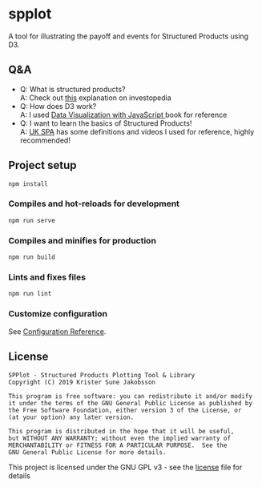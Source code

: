 # spplot
A tool for illustrating the payoff and events for Structured Products using D3.

## Q&A
- Q: What is structured products?<br>
  A: Check out [this](https://www.investopedia.com/articles/optioninvestor/07/structured_products.asp) explanation on investopedia
- Q: How does D3 work?<br>
  A: I used [Data Visualization with JavaScript ](https://nostarch.com/download/Data_Viz_sample_ch7.pdf) book for reference
- Q: I want to learn the basics of Structured Products!<br>
  A: [UK SPA](https://www.ukspassociation.co.uk/education/) has some definitions and videos I used for reference, highly recommended!

## Project setup
```
npm install
```

### Compiles and hot-reloads for development
```
npm run serve
```

### Compiles and minifies for production
```
npm run build
```

### Lints and fixes files
```
npm run lint
```

### Customize configuration
See [Configuration Reference](https://cli.vuejs.org/config/).

## License

    SPPlot - Structured Products Plotting Tool & Library
    Copyright (C) 2019 Krister Sune Jakobsson

    This program is free software: you can redistribute it and/or modify
    it under the terms of the GNU General Public License as published by
    the Free Software Foundation, either version 3 of the License, or
    (at your option) any later version.

    This program is distributed in the hope that it will be useful,
    but WITHOUT ANY WARRANTY; without even the implied warranty of
    MERCHANTABILITY or FITNESS FOR A PARTICULAR PURPOSE.  See the
    GNU General Public License for more details.

This project is licensed under the GNU GPL v3 - see the [license](LICENSE) file for details